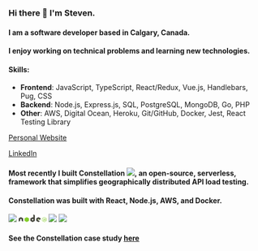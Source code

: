 ### Hi there 👋 I'm Steven.
#### I am a software developer based in Calgary, Canada.
#### I enjoy working on technical problems and learning new technologies.

#### Skills:
- **Frontend**: JavaScript, TypeScript, React/Redux, Vue.js, Handlebars, Pug, CSS
- **Backend**: Node.js, Express.js, SQL, PostgreSQL, MongoDB, Go, PHP
- **Other**: AWS, Digital Ocean, Heroku, Git/GitHub, Docker, Jest, React Testing Library

[Personal Website](https://www.stevenni.dev)

[LinkedIn](https://www.linkedin.com/in/stevenni/)

#### Most recently I built Constellation <img src="https://user-images.githubusercontent.com/41551585/186273825-43a8531d-9e47-4bd3-80c8-064b8aefbedf.png" width="32" img>, an open-source, serverless, framework that simplifies geographically distributed API load testing. 
#### Constellation was built with React, Node.js, AWS, and Docker.
<div align="left">
  <img width="55" src="https://raw.githubusercontent.com/gilbarbara/logos/master/logos/react.svg"/>
  <img width="55" src="https://raw.githubusercontent.com/gilbarbara/logos/master/logos/nodejs.svg"/>
  <img width="55" src="https://user-images.githubusercontent.com/41551585/186274666-87b983ce-d758-47b2-b073-09123c9c8a8e.svg"/>
  <img width="55" src="https://user-images.githubusercontent.com/41551585/186274739-80fa4874-e46f-4eb0-b8ed-9db6dc0f9e6b.svg"/>
</div>

#### See the Constellation case study [here](https://constellation-load-testing.github.io/case-study.html) 
